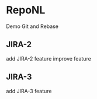 # RepoNL
Demo Git and Rebase

## JIRA-2
add JIRA-2 feature
improve feature

## JIRA-3
add JIRA-3 feature
